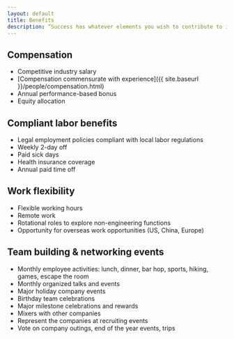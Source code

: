 ```yaml
---
layout: default
title: Benefits
description: “Success has whatever elements you wish to contribute to it.”
---
```


## Compensation
* Competitive industry salary
* [Compensation commensurate with experience]({{ site.baseurl }}/people/compensation.html)
* Annual performance-based bonus
* Equity allocation

## Compliant labor benefits
* Legal employment policies compliant with local labor regulations
* Weekly 2-day off
* Paid sick days
* Health insurance coverage
* Annual paid time off

## Work flexibility
* Flexible working hours
* Remote work 
* Rotational roles to explore non-engineering functions
* Opportunity for overseas work opportunities (US, China, Europe) 

## Team building & networking events
* Monthly employee activities: lunch, dinner, bar hop, sports, hiking, games, escape the room
* Monthly organized talks and events
* Major holiday company events
* Birthday team celebrations
* Major milestone celebrations and rewards
* Mixers with other companies
* Represent the companies at recruiting events
* Vote on company outings, end of the year events, trips